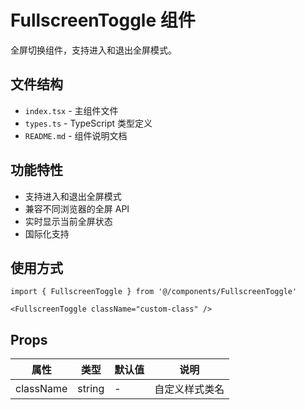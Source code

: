 # FullscreenToggle 组件

全屏切换组件，支持进入和退出全屏模式。

## 文件结构

- `index.tsx` - 主组件文件
- `types.ts` - TypeScript 类型定义
- `README.md` - 组件说明文档

## 功能特性

- 支持进入和退出全屏模式
- 兼容不同浏览器的全屏 API
- 实时显示当前全屏状态
- 国际化支持

## 使用方式

```tsx
import { FullscreenToggle } from '@/components/FullscreenToggle'

<FullscreenToggle className="custom-class" />
```

## Props

| 属性 | 类型 | 默认值 | 说明 |
|------|------|--------|------|
| className | string | - | 自定义样式类名 |
